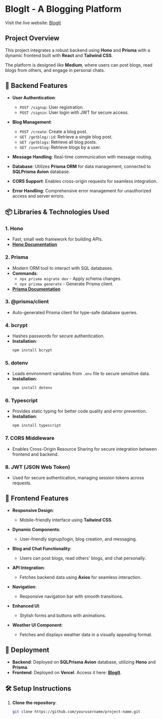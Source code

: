 # BlogIt - A Blogging Platform

Visit the live website: [BlogIt](https://blogit-two.vercel.app/)

## Project Overview

This project integrates a robust backend using **Hono** and **Prisma** with a dynamic frontend built with **React** and **Tailwind CSS**. 

The platform is designed like **Medium**, where users can post blogs, read blogs from others, and engage in personal chats.

## 🌟 Backend Features

- **User Authentication**:
  - `POST /signup`: User registration.
  - `POST /signin`: User login with JWT for secure access.

- **Blog Management**:
  - `POST /create`: Create a blog post.
  - `GET /getblog/:id`: Retrieve a single blog post.
  - `GET /getblogs`: Retrieve all blog posts.
  - `GET /userblog`: Retrieve blogs by a user.

- **Message Handling**: Real-time communication with message routing.

- **Database**: Utilizes **Prisma ORM** for data management, connected to **SQLPrisma Avion** database.

- **CORS Support**: Enables cross-origin requests for seamless integration.

- **Error Handling**: Comprehensive error management for unauthorized access and server errors.

## 📦 Libraries & Technologies Used

### 1. **Hono**
   - Fast, small web framework for building APIs.
   - **[Hono Documentation](https://hono.dev/)**

### 2. **Prisma**
   - Modern ORM tool to interact with SQL databases.
   - **Commands**:
     - `npx prisma migrate dev` - Apply schema changes.
     - `npx prisma generate` - Generate Prisma client.
   - **[Prisma Documentation](https://www.prisma.io/docs/)**

### 3. **@prisma/client**
   - Auto-generated Prisma client for type-safe database queries.

### 4. **bcrypt**
   - Hashes passwords for secure authentication.
   - **Installation**:
     ```bash
     npm install bcrypt
     ```

### 5. **dotenv**
   - Loads environment variables from `.env` file to secure sensitive data.
   - **Installation**:
     ```bash
     npm install dotenv
     ```

### 6. **Typescript**
   - Provides static typing for better code quality and error prevention.
   - **Installation**:
     ```bash
     npm install typescript
     ```

### 7. **CORS Middleware**
   - Enables Cross-Origin Resource Sharing for secure integration between frontend and backend.

### 8. **JWT (JSON Web Token)**
   - Used for secure authentication, managing session tokens across requests.

## 🎨 Frontend Features

- **Responsive Design**:
  - Mobile-friendly interface using **Tailwind CSS**.

- **Dynamic Components**:
  - User-friendly signup/login, blog creation, and messaging.

- **Blog and Chat Functionality**:
  - Users can post blogs, read others' blogs, and chat personally.

- **API Integration**:
  - Fetches backend data using **Axios** for seamless interaction.

- **Navigation**:
  - Responsive navigation bar with smooth transitions.

- **Enhanced UI**:
  - Stylish forms and buttons with animations.

- **Weather UI Component**:
  - Fetches and displays weather data in a visually appealing format.

## 🚀 Deployment

- **Backend**: Deployed on **SQLPrisma Avion** database, utilizing **Hono** and **Prisma**.
- **Frontend**: Deployed on **Vercel**. Access it here: **[BlogIt](https://blogit-two.vercel.app/)**.

## 🛠 Setup Instructions

1. **Clone the repository**:
   ```bash
   git clone https://github.com/yourusername/project-name.git
